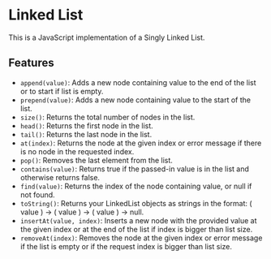 <h1>Linked List</h1>
This is a JavaScript implementation of a Singly Linked List.

<h2>Features</h2>
<ul>
  <li><code>append(value)</code>: Adds a new node containing value to the end of the list or to start if list is empty.</li>
  <li><code>prepend(value)</code>: Adds a new node containing value to the start of the list.</li>
  <li><code>size()</code>: Returns the total number of nodes in the list.</li>
  <li><code>head()</code>: Returns the first node in the list.</li>
  <li><code>tail()</code>: Returns the last node in the list.</li>
  <li><code>at(index)</code>: Returns the node at the given index or error message if there is no node in the requested index.</li>
  <li><code>pop()</code>: Removes the last element from the list.</li>
  <li><code>contains(value)</code>: Returns true if the passed-in value is in the list and otherwise returns false.</li>
  <li><code>find(value)</code>: Returns the index of the node containing value, or null if not found.</li>
  <li><code>toString()</code>: Returns your LinkedList objects as strings in the format: ( value ) -&gt; ( value ) -&gt; ( value ) -&gt; null.</li>
  <li><code>insertAt(value, index)</code>: Inserts a new node with the provided value at the given index or at the end of the list if index is bigger than list size.</li>
  <li><code>removeAt(index)</code>: Removes the node at the given index or error message if the list is empty or if the request index is bigger than list size.</li>
</ul>
